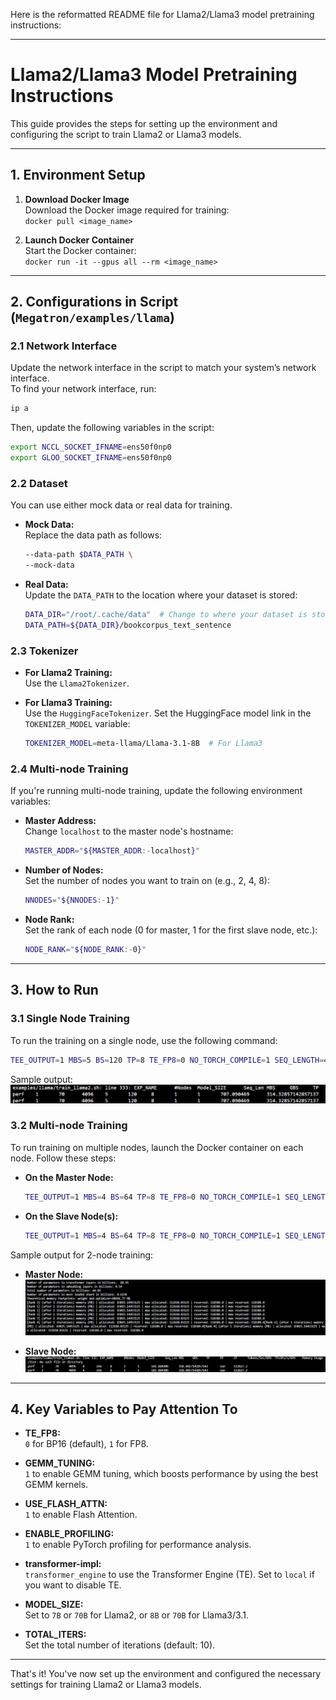 Here is the reformatted README file for Llama2/Llama3 model pretraining instructions:

---

# Llama2/Llama3 Model Pretraining Instructions

This guide provides the steps for setting up the environment and configuring the script to train Llama2 or Llama3 models.

---

## 1. Environment Setup

1. **Download Docker Image**  
   Download the Docker image required for training:  
   `docker pull <image_name>`

2. **Launch Docker Container**  
   Start the Docker container:  
   `docker run -it --gpus all --rm <image_name>`

---

## 2. Configurations in Script (`Megatron/examples/llama`)

### 2.1 Network Interface
Update the network interface in the script to match your system’s network interface.  
To find your network interface, run:  
```bash
ip a
```
Then, update the following variables in the script:  
```bash
export NCCL_SOCKET_IFNAME=ens50f0np0
export GLOO_SOCKET_IFNAME=ens50f0np0
```

### 2.2 Dataset
You can use either mock data or real data for training.

- **Mock Data:**  
  Replace the data path as follows:
  ```bash
  --data-path $DATA_PATH \ 
  --mock-data
  ```

- **Real Data:**  
  Update the `DATA_PATH` to the location where your dataset is stored:
  ```bash
  DATA_DIR="/root/.cache/data"  # Change to where your dataset is stored
  DATA_PATH=${DATA_DIR}/bookcorpus_text_sentence
  ```

### 2.3 Tokenizer

- **For Llama2 Training:**  
  Use the `Llama2Tokenizer`.

- **For Llama3 Training:**  
  Use the `HuggingFaceTokenizer`. Set the HuggingFace model link in the `TOKENIZER_MODEL` variable:
  ```bash
  TOKENIZER_MODEL=meta-llama/Llama-3.1-8B  # For Llama3
  ```

### 2.4 Multi-node Training
If you're running multi-node training, update the following environment variables:

- **Master Address:**  
  Change `localhost` to the master node's hostname:
  ```bash
  MASTER_ADDR="${MASTER_ADDR:-localhost}"
  ```

- **Number of Nodes:**  
  Set the number of nodes you want to train on (e.g., 2, 4, 8):
  ```bash
  NNODES="${NNODES:-1}"
  ```

- **Node Rank:**  
  Set the rank of each node (0 for master, 1 for the first slave node, etc.):
  ```bash
  NODE_RANK="${NODE_RANK:-0}"
  ```

---

## 3. How to Run

### 3.1 Single Node Training
To run the training on a single node, use the following command:
```bash
TEE_OUTPUT=1 MBS=5 BS=120 TP=8 TE_FP8=0 NO_TORCH_COMPILE=1 SEQ_LENGTH=4096 bash train_llama2.sh
```
Sample output:
![alt text](image.png)

### 3.2 Multi-node Training
To run training on multiple nodes, launch the Docker container on each node. Follow these steps:

- **On the Master Node:**
  ```bash
  TEE_OUTPUT=1 MBS=4 BS=64 TP=8 TE_FP8=0 NO_TORCH_COMPILE=1 SEQ_LENGTH=4096 bash train_llama2.sh
  ```

- **On the Slave Node(s):**
  ```bash
  TEE_OUTPUT=1 MBS=4 BS=64 TP=8 TE_FP8=0 NO_TORCH_COMPILE=1 SEQ_LENGTH=4096 bash train_llama2.sh
  ```

Sample output for 2-node training:

- **Master Node:**
  ![alt text](image-1.png)

- **Slave Node:**
  ![alt text](image-3.png)

---

## 4. Key Variables to Pay Attention To

- **TE_FP8:**  
  `0` for BP16 (default), `1` for FP8.

- **GEMM_TUNING:**  
  `1` to enable GEMM tuning, which boosts performance by using the best GEMM kernels.

- **USE_FLASH_ATTN:**  
  `1` to enable Flash Attention.

- **ENABLE_PROFILING:**  
  `1` to enable PyTorch profiling for performance analysis.

- **transformer-impl:**  
  `transformer_engine` to use the Transformer Engine (TE). Set to `local` if you want to disable TE.

- **MODEL_SIZE:**  
  Set to `7B` or `70B` for Llama2, or `8B` or `70B` for Llama3/3.1.

- **TOTAL_ITERS:**  
  Set the total number of iterations (default: 10).

--- 

That's it! You've now set up the environment and configured the necessary settings for training Llama2 or Llama3 models.